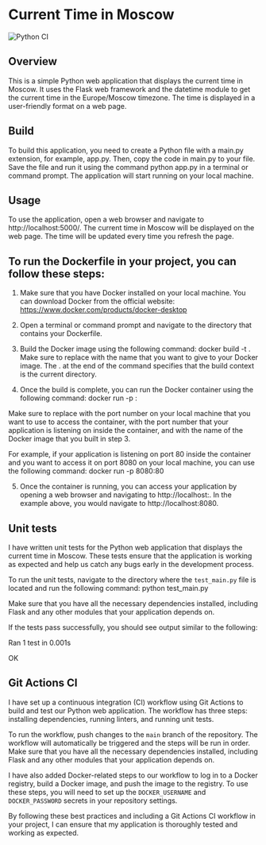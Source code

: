 # Current Time in Moscow

![Python CI](https://github.com/haraphat01/moscow_time/workflows/Python%20CI/badge.svg)


## Overview
This is a simple Python web application that displays the current time in Moscow. It uses the Flask web framework and the datetime module to get the current time in the Europe/Moscow timezone. The time is displayed in a user-friendly format on a web page.

## Build
To build this application, you need to create a Python file with a main.py extension, for example, app.py. Then, copy the code in main.py to your file. Save the file and run it using the command python app.py in a terminal or command prompt. 
The application will start running on your local machine.

## Usage
To use the application, open a web browser and navigate to http://localhost:5000/. The current time in Moscow will be displayed on the web page. The time will be updated every time you refresh the page.

## To run the Dockerfile in your project, you can follow these steps:

1. Make sure that you have Docker installed on your local machine. You can download Docker from the official website: https://www.docker.com/products/docker-desktop

2. Open a terminal or command prompt and navigate to the directory that contains your Dockerfile.

3. Build the Docker image using the following command:
    docker build -t <image-name> .
    Make sure to replace <image-name> with the name that you want to give to your Docker image. The . at the end of the command specifies that the build context is the current directory.

4. Once the build is complete, you can run the Docker container using the following command:
    docker run -p <host-port>:<container-port> <image-name>

Make sure to replace <host-port> with the port number on your local machine that you want to use to access the container, <container-port> with the port number that your application is listening on inside the container, and <image-name> with the name of the Docker image that you built in step 3.

For example, if your application is listening on port 80 inside the container and you want to access it on port 8080 on your local machine, you can use the following command:
    docker run -p 8080:80 <image-name>

5. Once the container is running, you can access your application by opening a web browser and navigating to http://localhost:<host-port>. In the example above, you would navigate to http://localhost:8080.

## Unit tests

I have written unit tests for the Python web application that displays the current time in Moscow. These tests ensure that the application is working as expected and help us catch any bugs early in the development process.

To run the unit tests, navigate to the directory where the `test_main.py` file is located and run the following command:
python test_main.py


Make sure that you have all the necessary dependencies installed, including Flask and any other modules that your application depends on.

If the tests pass successfully, you should see output similar to the following:

Ran 1 test in 0.001s

OK


## Git Actions CI

I have set up a continuous integration (CI) workflow using Git Actions to build and test our Python web application. The workflow has three steps: installing dependencies, running linters, and running unit tests.

To run the workflow, push changes to the `main` branch of the repository. The workflow will automatically be triggered and the steps will be run in order. Make sure that you have all the necessary dependencies installed, including Flask and any other modules that your application depends on.

I have also added Docker-related steps to our workflow to log in to a Docker registry, build a Docker image, and push the image to the registry. To use these steps, you will need to set up the `DOCKER_USERNAME` and `DOCKER_PASSWORD` secrets in your repository settings.

By following these best practices and including a Git Actions CI workflow in your project, I can ensure that my application is thoroughly tested and working as expected.

